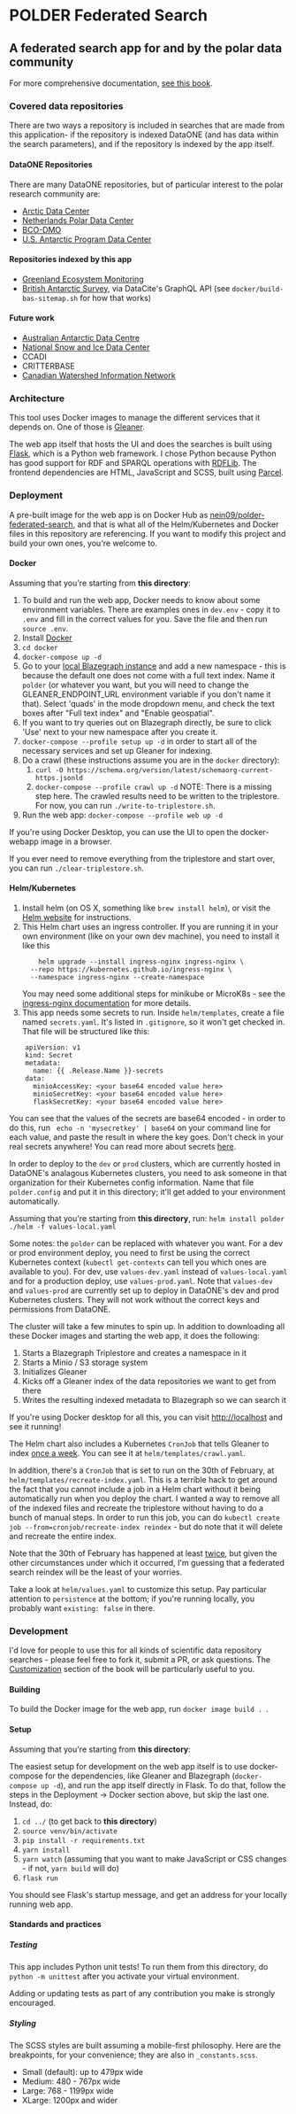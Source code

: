 # POLDER Federated Search

## A federated search app for and by the polar data community

For more comprehensive documentation, [see this book](https://polder-crew.github.io/Federated-Search-Documentation).

### Covered data repositories
There are two ways a repository is included in searches that are made from this application- if the repository is indexed DataONE (and has data within the search parameters), and if the repository is indexed by the app itself.

#### DataONE Repositories
There are many DataONE repositories, but of particular interest to the polar research community are:
- [Arctic Data Center]( https://arcticdata.io/)
- [Netherlands Polar Data Center](https://npdc.nl)
- [BCO-DMO](https://www.bco-dmo.org/)
- [U.S. Antarctic Program Data Center](https://usap-dc.org)


#### Repositories indexed by this app
- [Greenland Ecosystem Monitoring](https://g-e-m.dk/)
- [British Antarctic Survey](https://www.bas.ac.uk/), via DataCite's GraphQL API (see `docker/build-bas-sitemap.sh` for how that works)

#### Future work
- [Australian Antarctic Data Centre](https://data.aad.gov.au/)
- [National Snow and Ice Data Center](https://nsidc.org])
- CCADI
- CRITTERBASE
- [Canadian Watershed Information Network](https://dev.uni-manitoba.links.com.au/data/dataset/)

### Architecture
This tool uses Docker images to manage the different services that it depends on. One of those is [Gleaner](https://gleaner.io).

The web app itself that hosts the UI and does the searches is built using [Flask](https://flask.palletsprojects.com), which is a Python web framework. I chose Python because Python has good support for RDF and SPARQL operations with [RDFLib](https://rdflib.dev/). The frontend dependencies are HTML, JavaScript and SCSS, built using [Parcel](https://parceljs.org/).

### Deployment
A pre-built image for the web app is on Docker Hub as [nein09/polder-federated-search](https://hub.docker.com/repository/docker/nein09/polder-federated-search), and that is what all of the Helm/Kubernetes and Docker files in this repository are referencing. If you want to modify this project and build your own ones, you're welcome to.

#### Docker
Assuming that you're starting from **this directory**:
1. To build and run the web app, Docker needs to know about some environment variables. There are examples ones in `dev.env` - copy it to `.env` and fill in the correct values for you. Save the file and then run `source .env`.
1. Install [Docker](https://docker.com)
1. `cd docker`
1. `docker-compose up -d`
1. Go to your [local Blazegraph instance](http://localhost:9999/blazegraph/#namespaces) and add a new namespace - this is because the default one does not come with a full text index. Name it `polder` (or whatever you want, but you will need to change the GLEANER_ENDPOINT_URL environment variable if you don't name it that). Select 'quads' in the mode dropdown menu, and check the text boxes after "Full text index" and "Enable geospatial".
1. If you want to try queries out on Blazegraph directly, be sure to click 'Use' next to your new namespace after you create it.
1. `docker-compose --profile setup up -d` in order to start all of the necessary services and set up Gleaner for indexing.
1. Do a crawl (these instructions assume you are in the `docker` directory):
    1. `curl -O https://schema.org/version/latest/schemaorg-current-https.jsonld`
    1. `docker-compose --profile crawl up -d`
    NOTE: There is a missing step here. The crawled results need to be written to the triplestore. For now, you can run `./write-to-triplestore.sh`.
1. Run the web app: `docker-compose --profile web up -d`

If you're using Docker Desktop, you can use the UI to open the docker-webapp image in a browser.

If you ever need to remove everything from the triplestore and start over, you can run `./clear-triplestore.sh`.


#### Helm/Kubernetes
1. Install helm (on OS X, something like `brew install helm`), or visit the [Helm website](http://helm.sh) for instructions.
1. This Helm chart uses an ingress controller. If you are running it in your own environment (like on your own dev machine), you need to install it like this
    ```
        helm upgrade --install ingress-nginx ingress-nginx \
      --repo https://kubernetes.github.io/ingress-nginx \
      --namespace ingress-nginx --create-namespace
    ```
    You may need some additional steps for minikube or MicroK8s - see the [ingress-nginx documentation](https://kubernetes.github.io/ingress-nginx/deploy/#environment-specific-instructions) for more details.
1. This app needs some secrets to run. Inside `helm/templates`, create a file named `secrets.yaml`. It's listed in `.gitignore`, so it won't get checked in.
That file will be structured like this:

```
    apiVersion: v1
    kind: Secret
    metadata:
      name: {{ .Release.Name }}-secrets
    data:
      minioAccessKey: <your base64 encoded value here>
      minioSecretKey: <your base64 encoded value here>
      flaskSecretKey: <your base64 encoded value here>
```
You can see that the values of the secrets are base64 encoded - in order to do this, run ` echo -n 'mysecretkey' | base64` on your command line for each value, and paste the result in where the key goes. Don't check in your real secrets anywhere!
  You can read more about secrets [here](https://kubernetes.io/docs/concepts/configuration/secret/).

In order to deploy to the `dev` or `prod` clusters, which are currently hosted in DataONE's analagous Kubernetes clusters, you need to ask someone in that organization for their Kubernetes config information. Name that file `polder.config` and put it in this directory; it'll get added to your environment automatically.

Assuming that you're starting from **this directory**, run:
```helm install polder ./helm -f values-local.yaml```

Some notes: the `polder` can be replaced with whatever you want. For a dev or prod environment deploy, you need to first be using the correct Kubernetes context (`kubectl get-contexts` can tell you which ones are available to you). For dev, use `values-dev.yaml` instead of `values-local.yaml` and for a production deploy, use `values-prod.yaml`. Note that `values-dev` and `values-prod` are currently set up to deploy in DataONE's dev and prod Kubernetes clusters. They will not work without the correct keys and permissions from DataONE.

The cluster will take a few minutes to spin up. In addition to downloading all these Docker images and starting the web app, it does the following:
1. Starts a Blazegraph Triplestore and creates a namespace in it
1. Starts a Minio / S3 storage system
1. Initializes Gleaner
1. Kicks off a Gleaner index of the data repositories we want to get from there
1. Writes the resulting indexed metadata to Blazegraph so we can search it

If you're using Docker desktop for all this, you can visit [http://localhost](http://localhost) and see it running!

The Helm chart also includes a Kubernetes `CronJob` that tells Gleaner to index [once a week](https://cron.help/#0_0_*_*_3). You can see it at `helm/templates/crawl.yaml`.

In addition, there's a `CronJob` that is set to run on the 30th of February, at `helm/templates/recreate-index.yaml`. This is a terrible hack to get around the fact that you cannot include a job in a Helm chart without it being automatically run when you deploy the chart. I wanted a way to remove all of the indexed files and recreate the triplestore without having to do a bunch of manual steps. In order to run this job, you can do `kubectl create job --from=cronjob/recreate-index reindex` - but do note that it will delete and recreate the entire index.

Note that the 30th of February has happened at least [twice](https://www.timeanddate.com/date/february-30.html), but given the other circumstances under which it occurred, I'm guessing that a federated search reindex will be the least of your worries.

Take a look at `helm/values.yaml` to customize this setup. Pay particular attention to `persistence` at the bottom; if you're running locally, you probably want `existing: false` in there.

### Development
I'd love for people to use this for all kinds of scientific data repository searches - please feel free to fork it, submit a PR, or ask questions. The [Customization](https://polder-crew.github.io/Federated-Search-Documentation/customization.html) section of the book will be particularly useful to you.

#### Building
To build the Docker image for the web app, run `docker image build . `.

#### Setup
Assuming that you're starting from **this directory**:

The easiest setup for development on the web app itself is to use docker-compose for the dependencies, like Gleaner and Blazegraph (`docker-compose up -d`), and run the app itself directly in Flask. To do that, follow the steps in the Deployment -> Docker section above, but skip the last one. Instead, do:
1. `cd ../` (to get back to **this directory**)
1. `source venv/bin/activate`
1. `pip install -r requirements.txt`
1. `yarn install`
1. `yarn watch` (assuming that you want to make JavaScript or CSS changes - if not, `yarn build` will do)
1. `flask run`

You should see Flask's startup message, and get an address for your locally running web app.

#### Standards and practices

##### Testing
This app includes Python unit tests! To run them from this directory, do `python -m unittest` after you activate your virtual environment.

Adding or updating tests as part of any contribution you make is strongly encouraged.

##### Styling
The SCSS styles are built assuming a mobile-first philosophy. Here are the breakpoints, for your convenience; they are also in `_constants.scss`.

- Small (default): up to 479px wide
- Medium: 480 - 767px wide
- Large: 768 - 1199px wide
- XLarge: 1200px and wider
